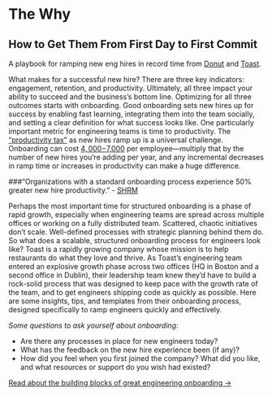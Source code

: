 #  The Why

##  How to Get Them From First Day to First Commit
A playbook for ramping new eng hires in record time from [Donut](http://www.donut.com) and [Toast](http://www.post.toasttab.com).

What makes for a successful new hire? There are three key indicators: engagement, retention, and productivity. Ultimately, all three impact your ability to succeed and the business’s bottom line. Optimizing for all three outcomes starts with onboarding. Good onboarding sets new hires up for success by enabling fast learning, integrating them into the team socially, and setting a clear definition for what success looks like.
One particularly important metric for engineering teams is time to productivity. The [“productivity tax”](https://www.cgsinc.com/blog/measure-onboarding-effectiveness-with-employee-time-to-productivity) as new hires ramp up is a universal challenge. Onboarding can cost [$4,000-$7,000](https://medium.com/@kristenmaeve/the-cost-of-not-onboarding-your-new-hire-5ba94d83c57c) per employee—multiply that by the number of new hires you’re adding per year, and any incremental decreases in ramp time or increases in productivity can make a huge difference.

###“Organizations with a standard onboarding process experience 50% greater new hire productivity.” - [SHRM](https://www.shrm.org/resourcesandtools/hr-topics/talent-acquisition/pages/dont-underestimate-the-importance-of-effective-onboarding.aspx)

Perhaps the most important time for structured onboarding is a phase of rapid growth, especially when engineering teams are spread across multiple offices or working on a fully distributed team. Scattered, chaotic initiatives don’t scale. Well-defined processes with strategic planning behind them do. So what does a scalable, structured onboarding process for engineers look like? Toast is a rapidly growing company whose mission is to help restaurants do what they love and thrive. As Toast’s engineering team entered an explosive growth phase across two offices (HQ in Boston and a second office in Dublin), their leadership team knew they’d have to build a rock-solid process that was designed to keep pace with the growth rate of the team, and to get engineers shipping code as quickly as possible. Here are some insights, tips, and templates from their onboarding process, designed specifically to ramp engineers quickly and effectively.

_Some questions to ask yourself about onboarding:_
* Are there any processes in place for new engineers today?
* What has the feedback on the new hire experience been (if any)?
* How did you feel when you first joined the company? What did you like, and what resources or support do you wish had existed?

[Read about the building blocks of great engineering onboarding →](building-blocks-of-onboarding.md)
